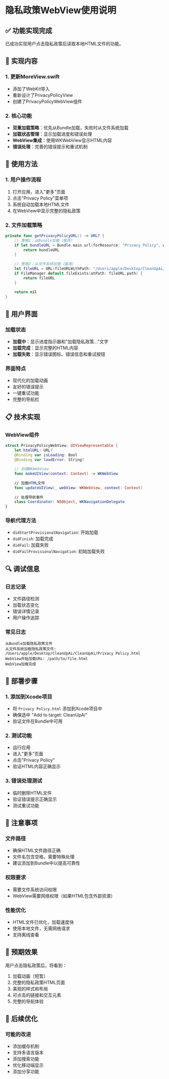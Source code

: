 # 隐私政策WebView使用说明

## ✅ 功能实现完成

已成功实现用户点击隐私政策后读取本地HTML文件的功能。

## 🔧 实现内容

### 1. 更新MoreView.swift
- 添加了WebKit导入
- 重新设计了PrivacyPolicyView
- 创建了PrivacyPolicyWebView组件

### 2. 核心功能
- **双重加载策略**：优先从Bundle加载，失败时从文件系统加载
- **加载状态管理**：显示加载进度和错误处理
- **WebView集成**：使用WKWebView显示HTML内容
- **错误处理**：完善的错误提示和重试机制

## 📱 使用方法

### 1. 用户操作流程
1. 打开应用，进入"更多"页面
2. 点击"Privacy Policy"菜单项
3. 系统自动加载本地HTML文件
4. 在WebView中显示完整的隐私政策

### 2. 文件加载策略
```swift
private func getPrivacyPolicyURL() -> URL? {
    // 策略1：从Bundle加载（推荐）
    if let bundleURL = Bundle.main.url(forResource: "Privacy Policy", withExtension: "html") {
        return bundleURL
    }
    
    // 策略2：从文件系统加载（备用）
    let fileURL = URL(fileURLWithPath: "/Users/apple/Desktop/CleanUpAi/CleanUpAi/Privacy Policy.html")
    if FileManager.default.fileExists(atPath: fileURL.path) {
        return fileURL
    }
    
    return nil
}
```

## 🎨 用户界面

### 加载状态
- **加载中**：显示进度指示器和"加载隐私政策..."文字
- **加载完成**：显示完整的HTML内容
- **加载失败**：显示错误图标、错误信息和重试按钮

### 界面特点
- 现代化的加载动画
- 友好的错误提示
- 一键重试功能
- 完整的导航栏

## 📋 技术实现

### WebView组件
```swift
struct PrivacyPolicyWebView: UIViewRepresentable {
    let htmlURL: URL?
    @Binding var isLoading: Bool
    @Binding var loadError: String?
    
    // 创建WKWebView
    func makeUIView(context: Context) -> WKWebView
    
    // 加载HTML文件
    func updateUIView(_ webView: WKWebView, context: Context)
    
    // 处理导航事件
    class Coordinator: NSObject, WKNavigationDelegate
}
```

### 导航代理方法
- `didStartProvisionalNavigation`: 开始加载
- `didFinish`: 加载完成
- `didFail`: 加载失败
- `didFailProvisionalNavigation`: 初始加载失败

## 🔍 调试信息

### 日志记录
- 文件路径检测
- 加载状态变化
- 错误详情记录
- 用户操作追踪

### 常见日志
```
从Bundle加载隐私政策文件
从文件系统加载隐私政策文件: /Users/apple/Desktop/CleanUpAi/CleanUpAi/Privacy Policy.html
WebView开始加载URL: /path/to/file.html
WebView加载完成
```

## 🚀 部署步骤

### 1. 添加到Xcode项目
- 将 `Privacy Policy.html` 添加到Xcode项目中
- 确保选中 "Add to target: CleanUpAi"
- 验证文件在Bundle中可用

### 2. 测试功能
- 运行应用
- 进入"更多"页面
- 点击"Privacy Policy"
- 验证HTML内容正确显示

### 3. 错误处理测试
- 临时删除HTML文件
- 验证错误提示正确显示
- 测试重试功能

## 📝 注意事项

### 文件路径
- 确保HTML文件路径正确
- 文件名包含空格，需要特殊处理
- 建议添加到Bundle中以提高可靠性

### 权限要求
- 需要文件系统访问权限
- WebView需要网络权限（如果HTML包含外部资源）

### 性能优化
- HTML文件已优化，加载速度快
- 使用本地文件，无需网络请求
- 支持离线查看

## 🎯 预期效果

用户点击隐私政策后，将看到：
1. 加载动画（短暂）
2. 完整的隐私政策HTML页面
3. 美观的样式和布局
4. 可点击的链接和交互元素
5. 完整的导航体验

## 🔄 后续优化

### 可能的改进
- 添加缓存机制
- 支持多语言版本
- 添加搜索功能
- 优化移动端显示
- 添加分享功能 